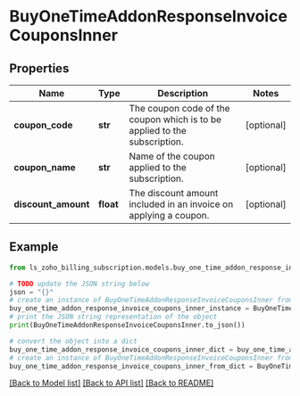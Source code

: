 # BuyOneTimeAddonResponseInvoiceCouponsInner


## Properties

Name | Type | Description | Notes
------------ | ------------- | ------------- | -------------
**coupon_code** | **str** | The coupon code of the coupon which is to be applied to the subscription. | [optional] 
**coupon_name** | **str** | Name of the coupon applied to the subscription. | [optional] 
**discount_amount** | **float** | The discount amount included in an invoice on applying a coupon. | [optional] 

## Example

```python
from ls_zoho_billing_subscription.models.buy_one_time_addon_response_invoice_coupons_inner import BuyOneTimeAddonResponseInvoiceCouponsInner

# TODO update the JSON string below
json = "{}"
# create an instance of BuyOneTimeAddonResponseInvoiceCouponsInner from a JSON string
buy_one_time_addon_response_invoice_coupons_inner_instance = BuyOneTimeAddonResponseInvoiceCouponsInner.from_json(json)
# print the JSON string representation of the object
print(BuyOneTimeAddonResponseInvoiceCouponsInner.to_json())

# convert the object into a dict
buy_one_time_addon_response_invoice_coupons_inner_dict = buy_one_time_addon_response_invoice_coupons_inner_instance.to_dict()
# create an instance of BuyOneTimeAddonResponseInvoiceCouponsInner from a dict
buy_one_time_addon_response_invoice_coupons_inner_from_dict = BuyOneTimeAddonResponseInvoiceCouponsInner.from_dict(buy_one_time_addon_response_invoice_coupons_inner_dict)
```
[[Back to Model list]](../README.md#documentation-for-models) [[Back to API list]](../README.md#documentation-for-api-endpoints) [[Back to README]](../README.md)


